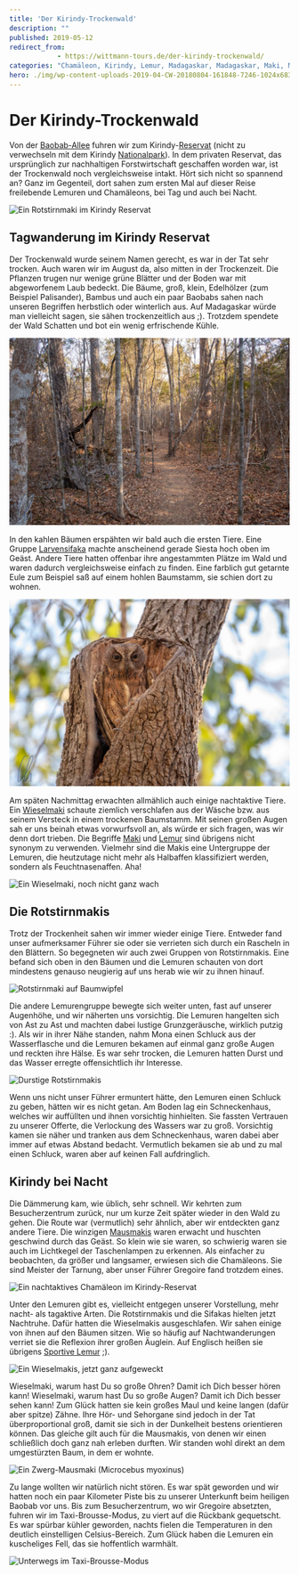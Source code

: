 ```yaml
---
title: 'Der Kirindy-Trockenwald'
description: ""
published: 2019-05-12
redirect_from: 
            - https://wittmann-tours.de/der-kirindy-trockenwald/
categories: "Chamäleon, Kirindy, Lemur, Madagaskar, Madagaskar, Maki, Mausmaki, Rotstirnmaki, Trockenwald, Wieselmaki"
hero: ./img/wp-content-uploads-2019-04-CW-20180804-161848-7246-1024x683.jpg
---
```

# Der Kirindy-Trockenwald

Von der [Baobab-Allee](http://wittmann-tours.de/ueber-die-baobab-allee-nach-norden/) fuhren wir zum Kirindy-[Reservat](https://en.wikipedia.org/wiki/Kirindy_Forest) (nicht zu verwechseln mit dem Kirindy [Nationalpark](https://de.wikipedia.org/wiki/Nationalpark_Kirindy-Mitea)). In dem privaten Reservat, das ursprünglich zur nachhaltigen Forstwirtschaft geschaffen worden war, ist der Trockenwald noch vergleichsweise intakt. Hört sich nicht so spannend an? Ganz im Gegenteil, dort sahen zum ersten Mal auf dieser Reise freilebende Lemuren und Chamäleons, bei Tag und auch bei Nacht.

![Ein Rotstirnmaki im Kirindy Reservat](http://wittmann-tours.de/wp-content/uploads/2019/04/CW-20180804-170118-8507-1024x683.jpg)

<!--more-->

## Tagwanderung im Kirindy Reservat

Der Trockenwald wurde seinem Namen gerecht, es war in der Tat sehr trocken. Auch waren wir im August da, also mitten in der Trockenzeit. Die Pflanzen trugen nur wenige grüne Blätter und der Boden war mit abgeworfenem Laub bedeckt. Die Bäume, groß, klein, Edelhölzer (zum Beispiel Palisander), Bambus und auch ein paar Baobabs sahen nach unseren Begriffen herbstlich oder winterlich aus. Auf Madagaskar würde man vielleicht sagen, sie sähen trockenzeitlich aus ;). Trotzdem spendete der Wald Schatten und bot ein wenig erfrischende Kühle.

![Unterwegs im Kirindy Trockenwald](./img/wp-content-uploads-2019-04-CW-20180804-161848-7246-1024x683.jpg)

In den kahlen Bäumen erspähten wir bald auch die ersten Tiere. Eine Gruppe [Larvensifaka](https://de.wikipedia.org/wiki/Larvensifaka) machte anscheinend gerade Siesta hoch oben im Geäst. Andere Tiere hatten offenbar ihre angestammten Plätze im Wald und waren dadurch vergleichsweise einfach zu finden. Eine farblich gut getarnte Eule zum Beispiel saß auf einem hohlen Baumstamm, sie schien dort zu wohnen.

![Eine gute getarnte Eule](./img/wp-content-uploads-2019-04-CW-20180804-161432-8478-1024x683.jpg)

Am späten Nachmittag erwachten allmählich auch einige nachtaktive Tiere. Ein [Wieselmaki](https://de.wikipedia.org/wiki/Wieselmakis) schaute ziemlich verschlafen aus der Wäsche bzw. aus seinem Versteck in einem trockenen Baumstamm. Mit seinen großen Augen sah er uns beinah etwas vorwurfsvoll an, als würde er sich fragen, was wir denn dort trieben. Die Begriffe [Maki](https://de.wikipedia.org/wiki/Makis) und [Lemur](https://de.wikipedia.org/wiki/Lemuren) sind übrigens nicht synonym zu verwenden. Vielmehr sind die Makis eine Untergruppe der Lemuren, die heutzutage nicht mehr als Halbaffen klassifiziert werden, sondern als Feuchtnasenaffen. Aha!

![Ein Wieselmaki, noch nicht ganz wach](http://wittmann-tours.de/wp-content/uploads/2019/04/CW-20180804-162339-8489-1024x683.jpg)

## Die Rotstirnmakis

Trotz der Trockenheit sahen wir immer wieder einige Tiere. Entweder fand unser aufmerksamer Führer sie oder sie verrieten sich durch ein Rascheln in den Blättern. So begegneten wir auch zwei Gruppen von Rotstirnmakis. Eine befand sich oben in den Bäumen und die Lemuren schauten von dort mindestens genauso neugierig auf uns herab wie wir zu ihnen hinauf.

![Rotstirnmaki auf Baumwipfel](http://wittmann-tours.de/wp-content/uploads/2019/04/CW-20180804-165732-8500-1024x683.jpg)

Die andere Lemurengruppe bewegte sich weiter unten, fast auf unserer Augenhöhe, und wir näherten uns vorsichtig. Die Lemuren hangelten sich von Ast zu Ast und machten dabei lustige Grunzgeräusche, wirklich putzig :). Als wir in ihrer Nähe standen, nahm Mona einen Schluck aus der Wasserflasche und die Lemuren bekamen auf einmal ganz große Augen und reckten ihre Hälse. Es war sehr trocken, die Lemuren hatten Durst und das Wasser erregte offensichtlich ihr Interesse.

![Durstige Rotstirnmakis](http://wittmann-tours.de/wp-content/uploads/2019/04/APC_1790-1024x768.jpg)

Wenn uns nicht unser Führer ermuntert hätte, den Lemuren einen Schluck zu geben, hätten wir es nicht getan. Am Boden lag ein Schneckenhaus, welches wir auffüllten und ihnen vorsichtig hinhielten. Sie fassten Vertrauen zu unserer Offerte, die Verlockung des Wassers war zu groß. Vorsichtig kamen sie näher und tranken aus dem Schneckenhaus, waren dabei aber immer auf etwas Abstand bedacht. Vermutlich bekamen sie ab und zu mal einen Schluck, waren aber auf keinen Fall aufdringlich.

## Kirindy bei Nacht

Die Dämmerung kam, wie üblich, sehr schnell. Wir kehrten zum Besucherzentrum zurück, nur um kurze Zeit später wieder in den Wald zu gehen. Die Route war (vermutlich) sehr ähnlich, aber wir entdeckten ganz andere Tiere. Die winzigen [Mausmakis](https://de.wikipedia.org/wiki/Mausmakis) waren erwacht und huschten geschwind durch das Geäst. So klein wie sie waren, so schwierig waren sie auch im Lichtkegel der Taschenlampen zu erkennen. Als einfacher zu beobachten, da größer und langsamer, erwiesen sich die Chamäleons. Sie sind Meister der Tarnung, aber unser Führer Gregoire fand trotzdem eines.

![Ein nachtaktives Chamäleon im Kirindy-Reservat](http://wittmann-tours.de/wp-content/uploads/2019/04/CW-20180804-184850-8570-1024x683.jpg)

Unter den Lemuren gibt es, vielleicht entgegen unserer Vorstellung, mehr nacht- als tagaktive Arten. Die Rotstirnmakis und die Sifakas hielten jetzt Nachtruhe. Dafür hatten die Wieselmakis ausgeschlafen. Wir sahen einige von ihnen auf den Bäumen sitzen. Wie so häufig auf Nachtwanderungen verriet sie die Reflexion ihrer großen Äuglein. Auf Englisch heißen sie übrigens [Sportive Lemur](https://en.wikipedia.org/wiki/Sportive_lemur) ;).

![Ein Wieselmakis, jetzt ganz aufgeweckt](http://wittmann-tours.de/wp-content/uploads/2019/04/CW-20180804-190301-8573-683x1024.jpg)

Wieselmaki, warum hast Du so große Ohren? Damit ich Dich besser hören kann! Wieselmaki, warum hast Du so große Augen? Damit ich Dich besser sehen kann! Zum Glück hatten sie kein großes Maul und keine langen (dafür aber spitze) Zähne. Ihre Hör- und Sehorgane sind jedoch in der Tat überproportional groß, damit sie sich in der Dunkelheit bestens orientieren können. Das gleiche gilt auch für die Mausmakis, von denen wir einen schließlich doch ganz nah erleben durften. Wir standen wohl direkt an dem umgestürzten Baum, in dem er wohnte.

![Ein Zwerg-Mausmaki (Microcebus myoxinus)](http://wittmann-tours.de/wp-content/uploads/2019/04/CW-20180804-190857-8595-1024x683.jpg)

Zu lange wollten wir natürlich nicht stören. Es war spät geworden und wir hatten noch ein paar Kilometer Piste bis zu unserer Unterkunft beim heiligen Baobab vor uns. Bis zum Besucherzentrum, wo wir Gregoire absetzten, fuhren wir im Taxi-Brousse-Modus, zu viert auf die Rückbank gequetscht. Es war spürbar kühler geworden, nachts fielen die Temperaturen in den deutlich einstelligen Celsius-Bereich. Zum Glück haben die Lemuren ein kuscheliges Fell, das sie hoffentlich warmhält.

![Unterwegs im Taxi-Brousse-Modus](http://wittmann-tours.de/wp-content/uploads/2019/04/CW-20180804-180940-7260-1024x683.jpg)
